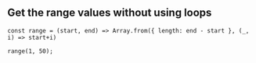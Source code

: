 ## Get the range values without using loops

```
const range = (start, end) => Array.from({ length: end - start }, (_, i) => start+i)

range(1, 50);
```
